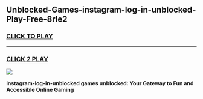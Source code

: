 
## Unblocked-Games-instagram-log-in-unblocked-Play-Free-8rle2
<h3>
<a href="https://premium76.site?title=instagram-log-in-unblocked&ref=19M">CLICK TO PLAY</a></h3>
<hr>

<h3>
<a href="https://premium76.site?title=instagram-log-in-unblocked&ref=19M">CLICK 2 PLAY</a>
  
</h3>

<a href="https://premium76.site?title=instagram-log-in-unblocked&ref=19M"><img src="https://clearcache.store/games.png"></a>


**instagram-log-in-unblocked games unblocked: Your Gateway to Fun and Accessible Online Gaming**
